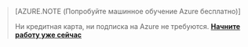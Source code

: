 > [AZURE.NOTE (Попробуйте машинное обучение Azure бесплатно)]
> 
> Ни кредитная карта, ни подписка на Azure не требуются. <a href="https://studio.azureml.net/?selectAccess=true&o=2" target="_blank">**Начните работу уже сейчас**</a>
> 
> 



<!--HONumber=Nov16_HO2-->


